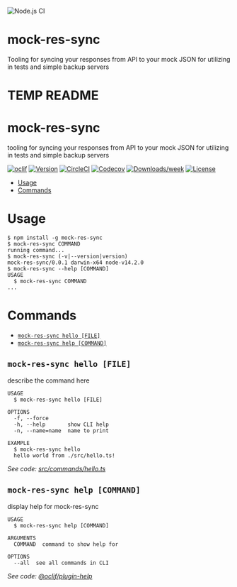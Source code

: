 ![Node.js CI](https://github.com/JacobMGEvans/mock-res-sync-/workflows/Node.js%20CI/badge.svg)
# mock-res-sync
Tooling for syncing your responses from API to your mock JSON for utilizing in tests and simple backup servers

# TEMP README
mock-res-sync
=============

tooling for syncing your responses from API to your mock JSON for utilizing in tests and simple backup servers

[![oclif](https://img.shields.io/badge/cli-oclif-brightgreen.svg)](https://oclif.io)
[![Version](https://img.shields.io/npm/v/mock-res-sync.svg)](https://npmjs.org/package/mock-res-sync)
[![CircleCI](https://circleci.com/gh/JacobMGEvans/mock-res-sync/tree/master.svg?style=shield)](https://circleci.com/gh/JacobMGEvans/mock-res-sync/tree/master)
[![Codecov](https://codecov.io/gh/JacobMGEvans/mock-res-sync/branch/master/graph/badge.svg)](https://codecov.io/gh/JacobMGEvans/mock-res-sync)
[![Downloads/week](https://img.shields.io/npm/dw/mock-res-sync.svg)](https://npmjs.org/package/mock-res-sync)
[![License](https://img.shields.io/npm/l/mock-res-sync.svg)](https://github.com/JacobMGEvans/mock-res-sync/blob/master/package.json)

<!-- toc -->
* [Usage](#usage)
* [Commands](#commands)
<!-- tocstop -->
# Usage
<!-- usage -->
```sh-session
$ npm install -g mock-res-sync
$ mock-res-sync COMMAND
running command...
$ mock-res-sync (-v|--version|version)
mock-res-sync/0.0.1 darwin-x64 node-v14.2.0
$ mock-res-sync --help [COMMAND]
USAGE
  $ mock-res-sync COMMAND
...
```
<!-- usagestop -->
# Commands
<!-- commands -->
* [`mock-res-sync hello [FILE]`](#mock-res-sync-hello-file)
* [`mock-res-sync help [COMMAND]`](#mock-res-sync-help-command)

## `mock-res-sync hello [FILE]`

describe the command here

```
USAGE
  $ mock-res-sync hello [FILE]

OPTIONS
  -f, --force
  -h, --help       show CLI help
  -n, --name=name  name to print

EXAMPLE
  $ mock-res-sync hello
  hello world from ./src/hello.ts!
```

_See code: [src/commands/hello.ts](https://github.com/JacobMGEvans/mock-res-sync/blob/v0.0.1/src/commands/hello.ts)_

## `mock-res-sync help [COMMAND]`

display help for mock-res-sync

```
USAGE
  $ mock-res-sync help [COMMAND]

ARGUMENTS
  COMMAND  command to show help for

OPTIONS
  --all  see all commands in CLI
```

_See code: [@oclif/plugin-help](https://github.com/oclif/plugin-help/blob/v3.1.0/src/commands/help.ts)_
<!-- commandsstop -->
